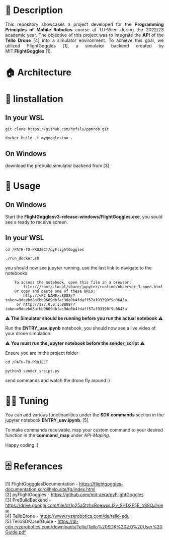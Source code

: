 # 📃 Description
<div style="text-align: justify"> 
This repository showcases a project developed for the <b>Programming Principles of Mobile Robotics</b> course at TU-Wien during the 2022/23 academic year. The objective of this project was to integrate the <b>API</b> of the <b>Tello Drone</b> [4] into a simulator environment. To achieve this goal, we utilized FlightGoggles [1], a simulator backend created by MIT.<b>FlightGoggles</b> [1].
</div>

# 🏠 Architecture
<div style="text-align: justify">

</div>




# 💾 Iinstallation
## In your WSL 
<div style="text-align: justify">
</div>

```
git clone https://github.com/hofslu/ppmrob.git
```
```
docker build -t mygogglestoo .
```
## On Windows
<div style="text-align: justify">
download the prebuild simulator backend from [3].
</div>

# 🔧 Usage
## On Windows
Start the <b>FlightGogglesv3-release-windows/FlightGoggles.exe</b>, you sould see a ready to receive screen.

## In your WSL 
```
cd /PATH-TO-PROJECT/pyFlightGoggles
```
```
./run_docker.sh
```

you should now see jupyter running, use the last link to navigate to the notebooks:
```
    To access the notebook, open this file in a browser:
        file:///root/.local/share/jupyter/runtime/nbserver-1-open.html
    Or copy and paste one of these URLs:
        http://<PC-NAME>:8888/?token=9deebd8afbb9669dbfac9de0b4fdaff57af93390f9c0643a
     or http://127.0.0.1:8888/?token=9deebd8afbb9669dbfac9de0b4fdaff57af93390f9c0643a
```
⚠ **The Simulator should be running before you run the actual notebook** ⚠

Run the <b>ENTRY_uav.ipynb</b> notebook, you should now see a live video of your drone simulation.

⚠ **You must run the jupyter notebook before the sender_script** ⚠

Ensure you are in the project folder
```
cd /PATH-TO-PROJECT
```
```
python3 sender_srcipt.py
```
send commands and watch the drone fly around :)

# 👨‍💻 Tuning
You can add various functioanlities under the **SDK commands** section in the jupyter notebook <b>ENTRY_uav.ipynb</b>. [5]

To make commands receivable, map your custom command to your desired function in the **command_map** under *API-Maping*. 

Happy coding :)

# 🗄 Referances
 [1] FlightGoggglesDocumentation - https://flightgoggles-documentation.scrollhelp.site/fg/index.html<br>
 [2] pyFlightGoggles - https://github.com/mit-aera/pyFlightGoggles<br>
 [3] PreBuildBackend - https://drive.google.com/file/d/1p25a5tzhxBoewxsJ2y_SHD2F5E_hS8QJ/view<br>
 [4] TelloDrone - https://www.ryzerobotics.com/de/tello-edu<br>
 [5] TelloSDKUserGuide - https://dl-cdn.ryzerobotics.com/downloads/Tello/Tello%20SDK%202.0%20User%20Guide.pdf<br>
